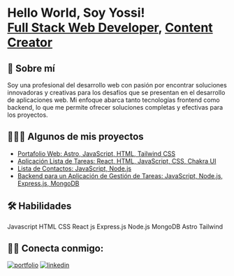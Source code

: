 <h1>Hello World, Soy Yossi! <br/><a href="https://github.com/Yoss777s">Full Stack Web Developer</a>, <a href="https://www.linkedin.com/in/yossi-juárez-fullstackdeveloper">Content Creator</a></h1>

## 🚀 Sobre mí
Soy una profesional del desarrollo web con pasión por encontrar soluciones innovadoras y creativas para los desafíos que se presentan en el desarrollo de aplicaciones web. Mi enfoque abarca tanto tecnologías frontend como backend, lo que me permite ofrecer soluciones completas y efectivas para los proyectos.


<h2>👩🏻‍💻 Algunos de mis proyectos</h2>

  - [Portafolio Web: Astro, JavaScript, HTML, Tailwind CSS](https://github.com/Yoss777s/MyPortfolioyoss) 
  - [Aplicación Lista de Tareas: React, HTML, JavaScript, CSS, Chakra UI](https://github.com/Yoss777s/my-react-task-list-)
  - [Lista de Contactos: JavaScript, Node.js](https://github.com/Yoss777s/contact-list/tree/review-1)
  - [Backend para un Aplicación de Gestión de Tareas: JavaScript, Node.js, Express.js, MongoDB](https://github.com/Yoss777s/-MongoDB-tasklist)


## 🛠 Habilidades 
Javascript
HTML 
CSS 
React js
Express.js
Node.js
MongoDB 
Astro
Tailwind



<h2> 🤳🏻 Conecta conmigo:</h2>

[![portfolio](https://img.shields.io/badge/my_portfolio-000?style=for-the-badge&logo=ko-fi&logoColor=white)](https://yossijuarez-fullstackwebdeveloper.netlify.app/)
[![linkedin](https://img.shields.io/badge/linkedin-0A66C2?style=for-the-badge&logo=linkedin&logoColor=white)](https://www.linkedin.com/in/yossi-juárez-fullstackdeveloper)




<!--
**Yoss777s/Yoss777s** is a ✨ _special_ ✨ repository because its `README.md` (this file) appears on your GitHub profile.

Here are some ideas to get you started:

- 🔭 I’m currently working on ...
- 🌱 I’m currently learning ...
- 👯 I’m looking to collaborate on ...
- 🤔 I’m looking for help with ...
- 💬 Ask me about ...
- 📫 How to reach me: ...
- 😄 Pronouns: ...
- ⚡ Fun fact: ...
-->
